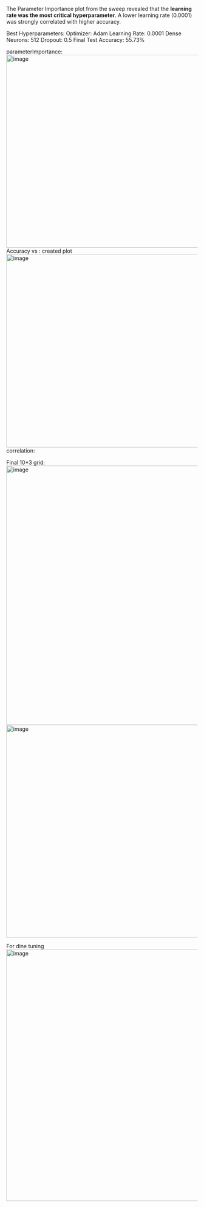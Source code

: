 The Parameter Importance plot from the sweep revealed that the **learning rate was the most critical hyperparameter**. A lower learning rate (0.0001) was strongly correlated with higher accuracy.

Best Hyperparameters:
    Optimizer: Adam
    Learning Rate: 0.0001
    Dense Neurons: 512
    Dropout: 0.5
    Final Test Accuracy: 55.73%

parameterImportance:
<img width="722" height="508" alt="image" src="https://github.com/user-attachments/assets/dce49bd4-c946-442d-bff3-628985f530a1" />
Accuracy vs : created plot
<img width="709" height="509" alt="image" src="https://github.com/user-attachments/assets/95a2a504-2545-4e8c-bf05-96fca3b66606" />
correlation:



Final 10*3 grid:
<img width="1198" height="683" alt="image" src="https://github.com/user-attachments/assets/aa8e1cdc-71be-47c2-86f2-b6d006e939c4" />
<img width="1194" height="560" alt="image" src="https://github.com/user-attachments/assets/396ee11d-10ff-4a66-ac42-6f9641c66acd" />

For dine tuning 
<img width="1051" height="663" alt="image" src="https://github.com/user-attachments/assets/61f6fab3-021e-446e-8be3-e4475db165e4" />
